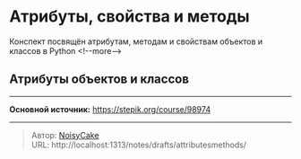 # Атрибуты, свойства и методы


Конспект посвящён атрибутам, методам и свойствам объектов и классов в Python
&lt;!--more--&gt;

## Атрибуты объектов и классов




















---

**Основной источник:** https://stepik.org/course/98974

---

> Автор: [NoisyCake](https://t.me/noisycake)  
> URL: http://localhost:1313/notes/drafts/attributesmethods/  

